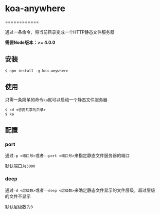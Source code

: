 # koa-anywhere
============

通过一条命令，将当前目录变成一个HTTP静态文件服务器

**需要Node版本：>= 4.0.0**

## 安装
```
$ npm install -g koa-anywhere
```

## 使用
只需一条简单的命令`ka`就可以启动一个静态文件服务器
```
$ cd <想要共享的目录>
$ ka
```

## 配置
### port
通过`-p <端口号>`或者`--port <端口号>`来指定静态文件服务器的端口

默认端口为`3000`

### deep
通过`-d <层级数>`或者`--deep <层级数>`来确定静态文件显示的文件层级，超过层级的文件不显示

默认层级数为`3`
